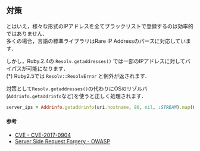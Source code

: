 ## 対策

とはいえ，様々な形式のIPアドレスを全てブラックリストで登録するのは効率的ではありません．  
多くの場合，言語の標準ライブラリはRare IP Addressのパースに対応しています．  

しかし，Ruby.2.4の `Resolv.getaddresses()` では一部のIPアドレスに対してバイパスが可能になります．  
(*) Ruby2.5では `Resolv::ResolvError` と例外が返されます.

対策として`Resolv.getaddresses()`の代わりにOSのリゾルバ(`Addrinfo.getaddrinfo`など)を使うと正しく処理されます．  

```ruby
server_ips = Addrinfo.getaddrinfo(uri.hostname, 80, nil, :STREAM).map(&:ip_address)
```

#### 参考

- [CVE - CVE-2017-0904](http://www.cve.mitre.org/cgi-bin/cvename.cgi?name=2017-0904)
- [Server Side Request Forgery - OWASP](https://www.owasp.org/index.php/Server_Side_Request_Forgery)
